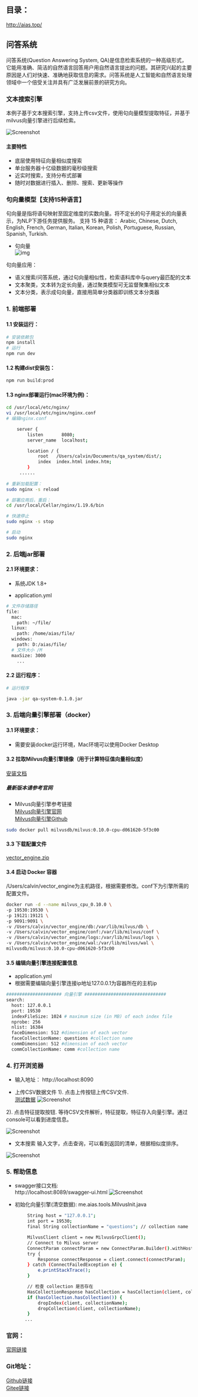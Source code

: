 ## 目录：
http://aias.top/

## 问答系统
问答系统(Question Answering System, QA)是信息检索系统的一种高级形式，它能用准确、简洁的自然语言回答用户用自然语言提出的问题。其研究兴起的主要原因是人们对快速、准确地获取信息的需求。问答系统是人工智能和自然语言处理领域中一个倍受关注并具有广泛发展前景的研究方向。

### 文本搜索引擎
本例子基于文本搜索引擎，支持上传csv文件，使用句向量模型提取特征，并基于milvus向量引擎进行后续检索。

![Screenshot](https://aias-home.oss-cn-beijing.aliyuncs.com/AIAS/8_suite_hub/question_answering_system/arc.png)


#### 主要特性
- 底层使用特征向量相似度搜索
- 单台服务器十亿级数据的毫秒级搜索
- 近实时搜索，支持分布式部署
- 随时对数据进行插入、删除、搜索、更新等操作



### 句向量模型【支持15种语言】

句向量是指将语句映射至固定维度的实数向量。将不定长的句子用定长的向量表示，为NLP下游任务提供服务。
支持 15 种语言： 
Arabic, Chinese, Dutch, English, French, German, Italian, Korean, Polish, Portuguese, Russian, Spanish, Turkish.

- 句向量    
  ![img](https://aias-home.oss-cn-beijing.aliyuncs.com/AIAS/nlp_sdks/Universal-Sentence-Encoder.png)


句向量应用：

- 语义搜索/问答系统，通过句向量相似性，检索语料库中与query最匹配的文本
- 文本聚类，文本转为定长向量，通过聚类模型可无监督聚集相似文本
- 文本分类，表示成句向量，直接用简单分类器即训练文本分类器



### 1. 前端部署

#### 1.1 安装运行：
```bash
# 安装依赖包
npm install
# 运行
npm run dev
```

#### 1.2 构建dist安装包：
```bash
npm run build:prod
```

#### 1.3 nginx部署运行(mac环境为例)：
```bash
cd /usr/local/etc/nginx/
vi /usr/local/etc/nginx/nginx.conf
# 编辑nginx.conf

    server {
        listen       8080;
        server_name  localhost;

        location / {
            root   /Users/calvin/Documents/qa_system/dist/;
            index  index.html index.htm;
        }
     ......
     
# 重新加载配置：
sudo nginx -s reload 

# 部署应用后，重启：
cd /usr/local/Cellar/nginx/1.19.6/bin

# 快速停止
sudo nginx -s stop

# 启动
sudo nginx     
```

### 2. 后端jar部署
#### 2.1 环境要求：
- 系统JDK 1.8+

- application.yml       
```bash
# 文件存储路径
file:
  mac:
    path: ~/file/
  linux:
    path: /home/aias/file/
  windows:
    path: D:/aias/file/
  # 文件大小 /M
  maxSize: 3000
    ...
```

#### 2.2 运行程序：
```bash
# 运行程序

java -jar qa-system-0.1.0.jar

```

### 3. 后端向量引擎部署（docker）
#### 3.1 环境要求：
- 需要安装docker运行环境，Mac环境可以使用Docker Desktop

#### 3.2 拉取Milvus向量引擎镜像（用于计算特征值向量相似度）
[安装文档](https://github.com/milvus-io/docs/blob/master/v0.10.0/site/zh-CN/quick_start/install_milvus/cpu_milvus_docker.md)
##### 最新版本请参考官网
- Milvus向量引擎参考链接     
[Milvus向量引擎官网](https://milvus.io/cn/docs/overview.md)      
[Milvus向量引擎Github](https://github.com/milvus-io)

```bash
sudo docker pull milvusdb/milvus:0.10.0-cpu-d061620-5f3c00
```

#### 3.3 下载配置文件
[vector_engine.zip](https://aias-home.oss-cn-beijing.aliyuncs.com/AIAS/image_search/vector_engine.zip)  

#### 3.4 启动 Docker 容器
/Users/calvin/vector_engine为主机路径，根据需要修改。conf下为引擎所需的配置文件。
```bash
docker run -d --name milvus_cpu_0.10.0 \
-p 19530:19530 \
-p 19121:19121 \
-p 9091:9091 \
-v /Users/calvin/vector_engine/db:/var/lib/milvus/db \
-v /Users/calvin/vector_engine/conf:/var/lib/milvus/conf \
-v /Users/calvin/vector_engine/logs:/var/lib/milvus/logs \
-v /Users/calvin/vector_engine/wal:/var/lib/milvus/wal \
milvusdb/milvus:0.10.0-cpu-d061620-5f3c00
```

#### 3.5 编辑向量引擎连接配置信息
- application.yml
- 根据需要编辑向量引擎连接ip地址127.0.0.1为容器所在的主机ip
```bash
##################### 向量引擎 ###############################
search:
  host: 127.0.0.1
  port: 19530
  indexFileSize: 1024 # maximum size (in MB) of each index file
  nprobe: 256
  nlist: 16384
  faceDimension: 512 #dimension of each vector
  faceCollectionName: questions #collection name
  commDimension: 512 #dimension of each vector
  commCollectionName: comm #collection name

```

### 4. 打开浏览器
- 输入地址： http://localhost:8090

- 上传CSV数据文件
1). 点击上传按钮上传CSV文件.  
[测试数据](https://aias-home.oss-cn-beijing.aliyuncs.com/AIAS/8_suite_hub/question_answering_system/example.csv)
![Screenshot](https://aias-home.oss-cn-beijing.aliyuncs.com/AIAS/8_suite_hub/question_answering_system/data.png)

2). 点击特征提取按钮. 
等待CSV文件解析，特征提取，特征存入向量引擎。通过console可以看到进度信息。

![Screenshot](https://aias-home.oss-cn-beijing.aliyuncs.com/AIAS/8_suite_hub/question_answering_system/storage.png)

- 文本搜索
  输入文字，点击查询，可以看到返回的清单，根据相似度排序。

![Screenshot](https://aias-home.oss-cn-beijing.aliyuncs.com/AIAS/8_suite_hub/question_answering_system/search.png)

### 5. 帮助信息
- swagger接口文档:  
http://localhost:8089/swagger-ui.html
![Screenshot](https://aias-home.oss-cn-beijing.aliyuncs.com/AIAS/8_suite_hub/question_answering_system/swagger.png)

- 初始化向量引擎(清空数据): 
me.aias.tools.MilvusInit.java 
```bash
        String host = "127.0.0.1";
        int port = 19530;
        final String collectionName = "questions"; // collection name

        MilvusClient client = new MilvusGrpcClient();
        // Connect to Milvus server
        ConnectParam connectParam = new ConnectParam.Builder().withHost(host).withPort(port).build();
        try {
            Response connectResponse = client.connect(connectParam);
        } catch (ConnectFailedException e) {
            e.printStackTrace();
        }

        // 检查 collection 是否存在
        HasCollectionResponse hasCollection = hasCollection(client, collectionName);
        if (hasCollection.hasCollection()) {
            dropIndex(client, collectionName);
            dropCollection(client, collectionName);
        }
       ...

```

### 官网：
[官网链接](http://www.aias.top/)

### Git地址：   
[Github链接](https://github.com/mymagicpower/AIAS)    
[Gitee链接](https://gitee.com/mymagicpower/AIAS)   
